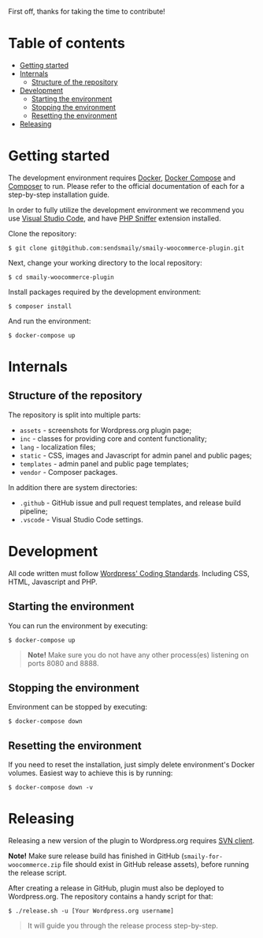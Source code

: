 First off, thanks for taking the time to contribute!

# Table of contents

- [Getting started](#getting-started)
- [Internals](#internals)
    - [Structure of the repository](#structure-of-the-repository)
- [Development](#development)
    - [Starting the environment](#starting-the-environment)
    - [Stopping the environment](#stopping-the-environment)
    - [Resetting the environment](#resetting-the-environment)
- [Releasing](#releasing)


# Getting started

The development environment requires [Docker](https://docs.docker.com/), [Docker Compose](https://docs.docker.com/compose/) and [Composer](https://getcomposer.org/download/) to run. Please refer to the official documentation of each for a step-by-step installation guide.

In order to fully utilize the development environment we recommend you use [Visual Studio Code](https://code.visualstudio.com/), and have [PHP Sniffer](https://marketplace.visualstudio.com/items?itemName=wongjn.php-sniffer) extension installed.

Clone the repository:

    $ git clone git@github.com:sendsmaily/smaily-woocommerce-plugin.git

Next, change your working directory to the local repository:

    $ cd smaily-woocommerce-plugin

Install packages required by the development environment:

    $ composer install

And run the environment:

    $ docker-compose up


# Internals

## Structure of the repository

The repository is split into multiple parts:

- `assets` - screenshots for Wordpress.org plugin page;
- `inc` - classes for providing core and content functionality;
- `lang` - localization files;
- `static` - CSS, images and Javascript for admin panel and public pages;
- `templates` - admin panel and public page templates;
- `vendor` - Composer packages.

In addition there are system directories:

- `.github` - GitHub issue and pull request templates, and release build pipeline;
- `.vscode` - Visual Studio Code settings.


# Development

All code written must follow [Wordpress' Coding Standards](https://make.wordpress.org/core/handbook/best-practices/coding-standards/). Including CSS, HTML, Javascript and PHP.

## Starting the environment

You can run the environment by executing:

    $ docker-compose up

> **Note!** Make sure you do not have any other process(es) listening on ports 8080 and 8888.

## Stopping the environment

Environment can be stopped by executing:

    $ docker-compose down

## Resetting the environment

If you need to reset the installation, just simply delete environment's Docker volumes. Easiest way to achieve this is by running:

    $ docker-compose down -v


# Releasing

Releasing a new version of the plugin to Wordpress.org requires [SVN client](https://subversion.apache.org/packages.html).

**Note!** Make sure release build has finished in GitHub (`smaily-for-woocommerce.zip` file should exist in GitHub release assets), before running the release script.

After creating a release in GitHub, plugin must also be deployed to Wordpress.org. The repository contains a handy script for that:

    $ ./release.sh -u [Your Wordpress.org username]

> It will guide you through the release process step-by-step.

